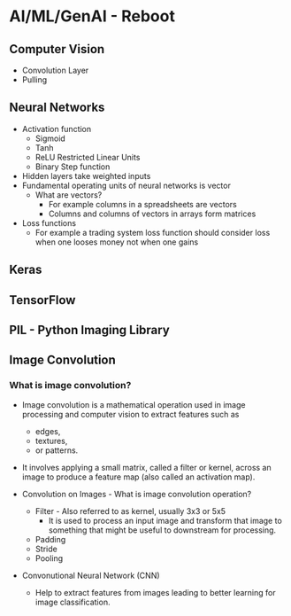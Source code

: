 # AI/ML/GenAI - Reboot

## Computer Vision
- Convolution Layer
- Pulling

## Neural Networks
- Activation function
    - Sigmoid
    - Tanh
    - ReLU Restricted Linear Units
    - Binary Step function
- Hidden layers take weighted inputs
- Fundamental operating units of neural networks is vector
    - What are vectors?
        - For example columns in a spreadsheets are vectors
        - Columns and columns of vectors in arrays form matrices
- Loss functions
    - For example a trading system loss function should consider loss when one looses money not when one gains


## Keras
## TensorFlow
## PIL - Python Imaging Library

## Image Convolution

### What is image convolution?
- Image convolution is a mathematical operation used in image processing and computer vision to extract features such as
    - edges, 
    - textures, 
    - or patterns. 
- It involves applying a small matrix, called a filter or kernel, across an image to produce a feature map (also called 
an activation map).

- Convolution on Images - What is image convolution operation?
    - Filter - Also referred to as kernel, usually 3x3 or 5x5
        - It is used to process an input image and transform that image to something that might be useful to downstream
        for processing.
    - Padding
    - Stride
    - Pooling

- Convonutional Neural Network (CNN)
    - Help to extract features from images leading to better learning for image classification.
